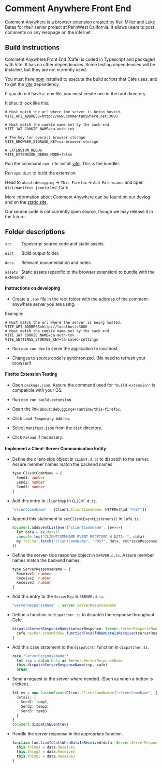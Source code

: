 # Comment Anywhere Front End

Comment Anywhere is a browser extension created by Karl Miller and Luke Bates for their senior project at PennWest California. It allows users to post comments on any webpage on the internet.

## Build Instructions

Comment Anywhere Front End (Cafe) is coded in Typescript and packaged with Vite. It has no other dependencies. Some testing dependencies will be installed, but they are not currently used.

You must have [npm](https://www.npmjs.com/) installed to execute the build scripts that Cafe uses, and to get the [vite](https://vitejs.dev/) dependency.

If you do not have a .env file, you must create one in the root directory.

It should look like this:

```
# Must match the url where the server is being hosted.
VITE_API_ADDRESS=http://www.commentanywhere.net:3000

# Must match the cookie name set by the back end.
VITE_JWT_COOKIE_NAME=ca-auth-tok

# The key for overall browser storage
VITE_BROWSER_STORAGE_KEY=ca-browser-storage

# EXTENSION_DEBUG
VITE_EXTENSION_DEBUG_MODE=false
```

Run the command `npm i` to install [vite](https://vitejs.dev/). This is the bundler.

Run `npm dist` to build the extension.

Head to `about:debugging` -> `This Firefox` -> `Add Extensions` and open `dist/manifest.json` to test Cafe.

More information about Comment Anywhere can be found on our [devlog](https://comment-anything.github.io/) and on the [static site](http://commentanywhere.net/).

Our source code is not currently open source, though we may release it in the future.

## Folder descriptions

`src    ` Typescript source code and static assets.

`dist   ` Build output folder.

`docs   ` Relevant documentation and notes.

`assets ` Static assets (specific to the browser extension) to bundle with the extension.

#### Instructions on developing

- Create a `.env` file in the root folder with the address of the comment-anywhere server you are using.

Example:

```env
# Must match the url where the server is being hosted.
VITE_API_ADDRESS=http://localhost:3000
# Must match the cookie name set by the back end.
VITE_JWT_COOKIE_NAME=ca-auth-tok
VITE_SETTINGS_STORAGE_KEY=ca-saved-settings
```

- Run `npm run dev` to serve the application to localhost.

- Changes to source code is synchronized. (No need to refresh your browser!)

#### Firefox Extension Testing

- Open `package.json`. Assure the command used for `"build-extension"` is compatible with your OS.

- Run `npm run build-extension`

- Open the link `about:debugging#/runtime/this-firefox`.

- Click `Load Temporary Add-on`.

- Select `manifest.json` from the `dist` directory.

- Click `Reload` if necessary.

#### Implement a Client-Server Communication Entity

- Define the client-side object in `CLIENT.d.ts` to dispatch to the server. Assure member names match the backend names.
  ```ts
  type ClientCommName = {
    Send1: number
    Send2: number
    Send3: number
  }
  
- Add this entry to `ClientMap` in `CLIENT.d.ts`.
  ```ts
  "clientCommName" : [Client.ClientCommName, HTTPMethod["POST"]]
  ```
  
- Append this statement to `setClientEventListeners()` in `Cafe.ts`.
  ```ts
  document.addEventListener("clientCommName", (ev)=>{
    let data = ev.detail
    console.log("CLIENTCOMMNAME EVENT RECEIVED W DATA: ", data)
    my.fetcher.fetch("clientCommName", "POST", data, retrieveResponses)
  })
  ```
  
- Define the server-side response object in `SERVER.d.ts`. Assure member names match the backend names.
  ```ts
  type ServerResponseName = {
    Receive1: number
    Receive2: number
    Receive3: number
  }
  ```
  
- Add this entry to the `ServerMap` in `SERVER.d.ts`.
  ```ts
  "ServerResponseName" : Server.ServerResponseName
  ```
  
- Define a function in `dispatcher.ts` to dispatch the response throughout Cafe.
  ```ts
  dispatchServerResponseName(serverResponse: Server.ServerResponseName, cafe: Cafe) {
    cafe.navbar.someWindow.functionToCallWhenDataIsReceived(serverResponse)
  }
  ```
  
- Add this case statement to the `dispatch()` function in `dispatcher.ts`.
  ```ts
  case "ServerResponseName":
    let rsp = datum.Data as Server.ServerResponseName
    this.dispatchServerResponseName(rsp, cafe)
    break
  ```

- Send a request to the server where needed. (Such as when a button is clicked).
  ```ts
  let ev = new CustomEvent<Client.ClientCommName>("clientCommName", {
    detail: {
      Send1: temp1,
      Send2: temp2,
      Send3: temp3
    }
  }
  document.dispatchEvent(ev)
  ```
  
- Handle the server response in the appropriate function.
  ```ts
  function functionToCallWhenDataIsReceived(data: Server.ServerResponseName) {
    this.thing1 = data.Receive1
    this.thing2 = data.Receive2
    this.thing3 = data.Receive3
  }
  ```

